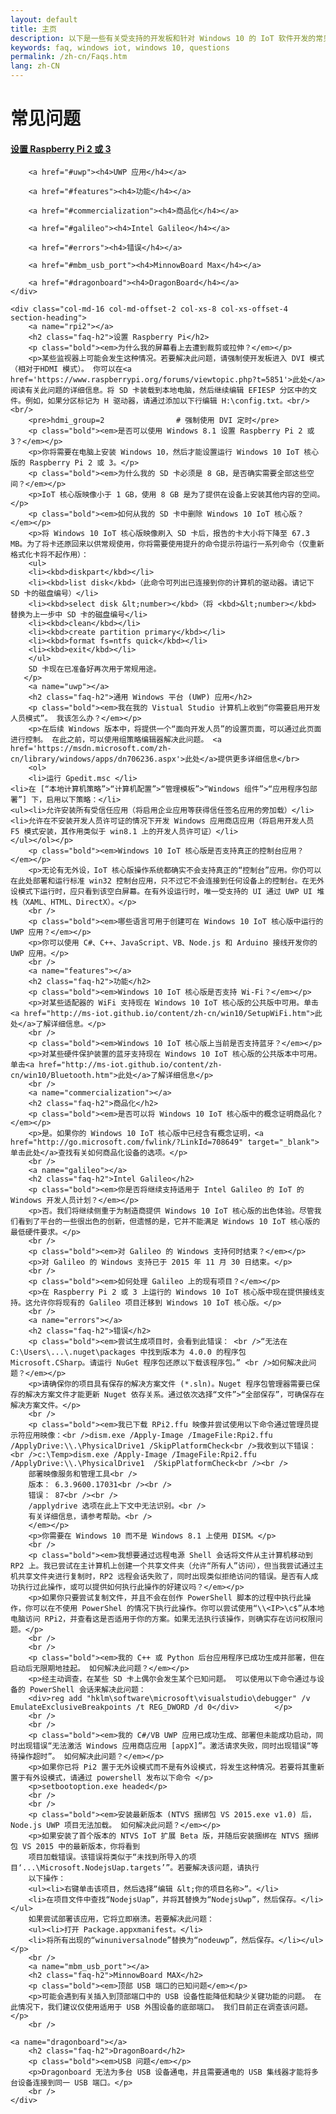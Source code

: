 ```yaml
---
layout: default
title: 主页
description: 以下是一些有关受支持的开发板和针对 Windows 10 的 IoT 软件开发的常见问题。 
keywords: faq, windows iot, windows 10, questions
permalink: /zh-cn/Faqs.htm
lang: zh-CN
---
```

<div class="row col-md-24">
    <div class="col-md-6 col-xs-12 faq-nav section-heading">
        <h1>常见问题</h1>
        <a href="#rpi2"><h4>设置 Raspberry Pi 2 或 3</h4></a>

        <a href="#uwp"><h4>UWP 应用</h4></a>

        <a href="#features"><h4>功能</h4></a>

        <a href="#commercialization"><h4>商品化</h4></a>

        <a href="#galileo"><h4>Intel Galileo</h4></a>

        <a href="#errors"><h4>错误</h4></a>

        <a href="#mbm_usb_port"><h4>MinnowBoard Max</h4></a>

        <a href="#dragonboard"><h4>DragonBoard</h4></a>
    </div>

    <div class="col-md-16 col-md-offset-2 col-xs-8 col-xs-offset-4 section-heading">
        <a name="rpi2"></a>
        <h2 class="faq-h2">设置 Raspberry Pi</h2>
        <p class="bold"><em>为什么我的屏幕看上去遭到裁剪或拉伸？</em></p>
        <p>某些监视器上可能会发生这种情况。若要解决此问题，请强制使开发板进入 DVI 模式（相对于HDMI 模式）。 你可以在<a href='https://www.raspberrypi.org/forums/viewtopic.php?t=5851'>此处</a>阅读有关此问题的详细信息。将 SD 卡装载到本地电脑，然后继续编辑 EFIESP 分区中的文件。例如，如果分区标记为 H 驱动器，请通过添加以下行编辑 H:\config.txt。<br/><br/>
        <pre>hdmi_group=2                # 强制使用 DVI 定时</pre>
        <p class="bold"><em>是否可以使用 Windows 8.1 设置 Raspberry Pi 2 或 3？</em></p>
        <p>你将需要在电脑上安装 Windows 10，然后才能设置运行 Windows 10 IoT 核心版的 Raspberry Pi 2 或 3。</p>
		<p class="bold"><em>为什么我的 SD 卡必须是 8 GB，是否确实需要全部这些空间？</em></p>
        <p>IoT 核心版映像小于 1 GB，使用 8 GB 是为了提供在设备上安装其他内容的空间。</p>
		<p class="bold"><em>如何从我的 SD 卡中删除 Windows 10 IoT 核心版？</em></p>
        <p>将 Windows 10 IoT 核心版映像刷入 SD 卡后，报告的卡大小将下降至 67.3 MB。为了将卡还原回来以供常规使用，你将需要使用提升的命令提示符运行一系列命令（仅重新格式化卡将不起作用）：
		<ul>
		<li><kbd>diskpart</kbd></li>
		<li><kbd>list disk</kbd>（此命令可列出已连接到你的计算机的驱动器。请记下 SD 卡的磁盘编号）</li>
		<li><kbd>select disk &lt;number></kbd>（将 <kbd>&lt;number></kbd> 替换为上一步中 SD 卡的磁盘编号</li>
		<li><kbd>clean</kbd></li>
		<li><kbd>create partition primary</kbd></li>
		<li><kbd>format fs=ntfs quick</kbd></li>
		<li><kbd>exit</kbd></li>
		</ul>
		SD 卡现在已准备好再次用于常规用途。
       </p>
        <a name="uwp"></a>
        <h2 class="faq-h2">通用 Windows 平台 (UWP) 应用</h2>
        <p class="bold"><em>我在我的 Vistual Studio 计算机上收到“你需要启用开发人员模式”。 我该怎么办？</em></p>
        <p>在后续 Windows 版本中，将提供一个“面向开发人员”的设置页面，可以通过此页面进行控制。 在此之前，可以使用组策略编辑器解决此问题。 <a href='https://msdn.microsoft.com/zh-cn/library/windows/apps/dn706236.aspx'>此处</a>提供更多详细信息</br>
        <ol>
        <li>运行 Gpedit.msc </li>
	<li>在 [“本地计算机策略”>“计算机配置”>“管理模板”>“Windows 组件”>“应用程序包部署”] 下，启用以下策略：</li>
	<ul><li>允许安装所有受信任应用（将启用企业应用等获得信任签名应用的旁加载）</li>
	<li>允许在不安装开发人员许可证的情况下开发 Windows 应用商店应用（将启用开发人员 F5 模式安装，其作用类似于 win8.1 上的开发人员许可证）</li>
	</ul></ol></p>
        <p class="bold"><em>Windows 10 IoT 核心版是否支持真正的控制台应用？</em></p>
        <p>无论有无外设，IoT 核心版操作系统都确实不会支持真正的“控制台”应用。你仍可以在此处部署和运行标准 win32 控制台应用，只不过它不会连接到任何设备上的控制台。在无外设模式下运行时，应只看到该空白屏幕。在有外设运行时，唯一受支持的 UI 通过 UWP UI 堆栈（XAML、HTML、DirectX）。</p>
        <br />
        <p class="bold"><em>哪些语言可用于创建可在 Windows 10 IoT 核心版中运行的 UWP 应用？</em></p>
        <p>你可以使用 C#、C++、JavaScript、VB、Node.js 和 Arduino 接线开发你的 UWP 应用。</p>
        <br />
        <a name="features"></a>
        <h2 class="faq-h2">功能</h2>
        <p class="bold"><em>Windows 10 IoT 核心版是否支持 Wi-Fi？</em></p>
        <p>对某些适配器的 WiFi 支持现在 Windows 10 IoT 核心版的公共版中可用。单击<a href="http://ms-iot.github.io/content/zh-cn/win10/SetupWiFi.htm">此处</a>了解详细信息。</p>
        <br />
        <p class="bold"><em>Windows 10 IoT 核心版上当前是否支持蓝牙？</em></p>
        <p>对某些硬件保护装置的蓝牙支持现在 Windows 10 IoT 核心版的公共版本中可用。单击<a href="http://ms-iot.github.io/content/zh-cn/win10/Bluetooth.htm">此处</a>了解详细信息</p>
        <br />
        <a name="commercialization"></a>
        <h2 class="faq-h2">商品化</h2>
        <p class="bold"><em>是否可以将 Windows 10 IoT 核心版中的概念证明商品化？</em></p>
        <p>是。如果你的 Windows 10 IoT 核心版中已经含有概念证明，<a href="http://go.microsoft.com/fwlink/?LinkId=708649" target="_blank">单击此处</a>查找有关如何商品化设备的选项。</p>
        <br />
        <a name="galileo"></a>
        <h2 class="faq-h2">Intel Galileo</h2>
        <p class="bold"><em>你是否将继续支持适用于 Intel Galileo 的 IoT 的 Windows 开发人员计划？</em></p>
        <p>否。我们将继续侧重于为制造商提供 Windows 10 IoT 核心版的出色体验。尽管我们看到了平台的一些很出色的创新，但遗憾的是，它并不能满足 Windows 10 IoT 核心版的最低硬件要求。</p>
        <br />
		<p class="bold"><em>对 Galileo 的 Windows 支持何时结束？</em></p>
        <p>对 Galileo 的 Windows 支持已于 2015 年 11 月 30 日结束。</p>
        <br />
		<p class="bold"><em>如何处理 Galileo 上的现有项目？</em></p>
        <p>在 Raspberry Pi 2 或 3 上运行的 Windows 10 IoT 核心版中现在提供接线支持。这允许你将现有的 Galileo 项目迁移到 Windows 10 IoT 核心版。</p>
        <br />
        <a name="errors"></a>
        <h2 class="faq-h2">错误</h2>
        <p class="bold"><em>尝试生成项目时，会看到此错误： <br />“无法在 C:\Users\...\.nuget\packages 中找到版本为 4.0.0 的程序包 Microsoft.CSharp。请运行 NuGet 程序包还原以下载该程序包。” <br />如何解决此问题？</em></p>
        <p>请确保你的项目具有保存的解决方案文件 (*.sln)。Nuget 程序包管理器需要已保存的解决方案文件才能更新 Nuget 依存关系。通过依次选择“文件”>“全部保存”，可确保存在解决方案文件。</p>
        <br />
        <p class="bold"><em>我已下载 RPi2.ffu 映像并尝试使用以下命令通过管理员提示符应用映像：<br />dism.exe /Apply-Image /ImageFile:Rpi2.ffu /ApplyDrive:\\.\PhysicalDrive1 /SkipPlatformCheck<br />我收到以下错误：<br />c:\Temp>dism.exe /Apply-Image /ImageFile:Rpi2.ffu /ApplyDrive:\\.\PhysicalDrive1  /SkipPlatformCheck<br /><br />
        部署映像服务和管理工具<br />
        版本： 6.3.9600.17031<br /><br />
        错误： 87<br /><br />
        /applydrive 选项在此上下文中无法识别。<br />
        有关详细信息，请参考帮助。<br />
        </em></p>
        <p>你需要在 Windows 10 而不是 Windows 8.1 上使用 DISM。</p>
        <br />
        <p class="bold"><em>我想要通过远程电源 Shell 会话将文件从主计算机移动到 RP2 上。我已尝试在主计算机上创建一个共享文件夹（允许“所有人”访问），但当我尝试通过主机共享文件夹进行复制时，RP2 远程会话失败了，同时出现类似拒绝访问的错误。是否有人成功执行过此操作，或可以提供如何执行此操作的好建议吗？</em></p>
        <p>如果你只要尝试复制文件，并且不会在创作 PowerShell 脚本的过程中执行此操作，你可以在不使用 PowerShel 的情况下执行此操作。你可以尝试使用“\\<IP>\c$”从本地电脑访问 RPi2，并查看这是否适用于你的方案。如果无法执行该操作，则确实存在访问权限问题。</p>
        <br />
        <br />
        <p class="bold"><em>我的 C++ 或 Python 后台应用程序已成功生成并部署，但在启动后无限期地挂起。 如何解决此问题？</em></p>
        <p>经主动调查，在某些 SD 卡上偶尔会发生某个已知问题。 可以使用以下命令通过与设备的 PowerShell 会话来解决此问题：
        <div>reg add "hklm\software\microsoft\visualstudio\debugger" /v EmulateExclusiveBreakpoints /t REG_DWORD /d 0</div>        </p>
        <br />
        <br />
        <p class="bold"><em>我的 C#/VB UWP 应用已成功生成、部署但未能成功启动，同时出现错误“无法激活 Windows 应用商店应用 [appX]”。激活请求失败，同时出现错误“等待操作超时”。 如何解决此问题？</em></p>
        <p>如果你已将 Pi2 置于无外设模式而不是有外设模式，将发生这种情况。若要将其重新置于有外设模式，请通过 powershell 发布以下命令 </p>
        <p>setbootoption.exe headed</p>
        <br />
        <br />
        <p class="bold"><em>安装最新版本 (NTVS 捆绑包 VS 2015.exe v1.0) 后，Node.js UWP 项目无法加载。 如何解决此问题？</em></p>
        <p>如果安装了首个版本的 NTVS IoT 扩展 Beta 版，并随后安装捆绑在 NTVS 捆绑包 VS 2015 中的最新版本，你将看到
        项目加载错误。该错误将类似于“未找到所导入的项目‘...\Microsoft.NodejsUap.targets’”。若要解决该问题，请执行
        以下操作：
        <ul><li>右键单击该项目，然后选择“编辑 &lt;你的项目名称>”。</li>
        <li>在项目文件中查找“NodejsUap”，并将其替换为“NodejsUwp”，然后保存。</li></ul>
        如果尝试部署该应用，它将立即崩溃。若要解决此问题：
        <ul><li>打开 Package.appxmanifest。</li>
        <li>将所有出现的“winuniversalnode”替换为“nodeuwp”，然后保存。</li></ul></p>
        <br />
		<a name="mbm_usb_port"></a>
        <h2 class="faq-h2">MinnowBoard MAX</h2>
        <p class="bold"><em>顶部 USB 端口的已知问题</em></p>
        <p>可能会遇到有关插入到顶部端口中的 USB 设备性能降低和缺少关键功能的问题。 在此情况下，我们建议仅使用适用于 USB 外围设备的底部端口。 我们目前正在调查该问题。</p>
        <br />

    <a name="dragonboard"></a>
        <h2 class="faq-h2">DragonBoard</h2>
        <p class="bold"><em>USB 问题</em></p>
        <p>Dragonboard 无法为多台 USB 设备通电，并且需要通电的 USB 集线器才能将多台设备连接到同一 USB 端口。</p>
        <br />
    </div>
</div>
